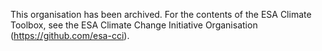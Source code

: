 This organisation has been archived. 
For the contents of the ESA Climate Toolbox, see the ESA Climate Change Initiative Organisation (https://github.com/esa-cci).
